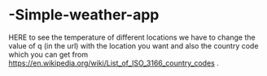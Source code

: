 # -Simple-weather-app

HERE to see the temperature of different locations we have to change the value of q (in the url) with the location you want and also the country code
which you can get from https://en.wikipedia.org/wiki/List_of_ISO_3166_country_codes .
